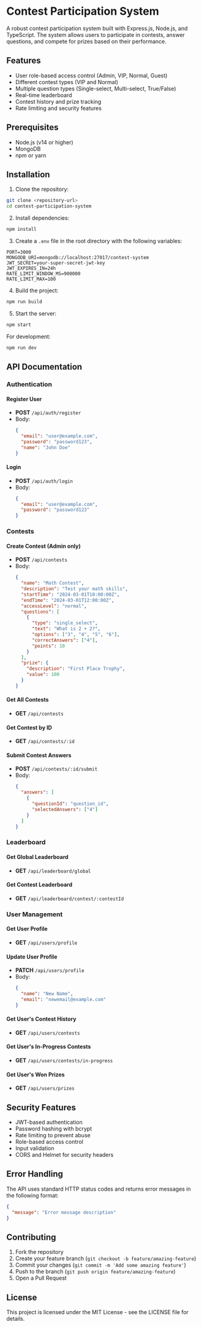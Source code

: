 # Contest Participation System

A robust contest participation system built with Express.js, Node.js, and TypeScript. The system allows users to participate in contests, answer questions, and compete for prizes based on their performance.

## Features

- User role-based access control (Admin, VIP, Normal, Guest)
- Different contest types (VIP and Normal)
- Multiple question types (Single-select, Multi-select, True/False)
- Real-time leaderboard
- Contest history and prize tracking
- Rate limiting and security features

## Prerequisites

- Node.js (v14 or higher)
- MongoDB
- npm or yarn

## Installation

1. Clone the repository:
```bash
git clone <repository-url>
cd contest-participation-system
```

2. Install dependencies:
```bash
npm install
```

3. Create a `.env` file in the root directory with the following variables:
```
PORT=3000
MONGODB_URI=mongodb://localhost:27017/contest-system
JWT_SECRET=your-super-secret-jwt-key
JWT_EXPIRES_IN=24h
RATE_LIMIT_WINDOW_MS=900000
RATE_LIMIT_MAX=100
```

4. Build the project:
```bash
npm run build
```

5. Start the server:
```bash
npm start
```

For development:
```bash
npm run dev
```

## API Documentation

### Authentication

#### Register User
- **POST** `/api/auth/register`
- Body:
  ```json
  {
    "email": "user@example.com",
    "password": "password123",
    "name": "John Doe"
  }
  ```

#### Login
- **POST** `/api/auth/login`
- Body:
  ```json
  {
    "email": "user@example.com",
    "password": "password123"
  }
  ```

### Contests

#### Create Contest (Admin only)
- **POST** `/api/contests`
- Body:
  ```json
  {
    "name": "Math Contest",
    "description": "Test your math skills",
    "startTime": "2024-03-01T10:00:00Z",
    "endTime": "2024-03-01T12:00:00Z",
    "accessLevel": "normal",
    "questions": [
      {
        "type": "single_select",
        "text": "What is 2 + 2?",
        "options": ["3", "4", "5", "6"],
        "correctAnswers": ["4"],
        "points": 10
      }
    ],
    "prize": {
      "description": "First Place Trophy",
      "value": 100
    }
  }
  ```

#### Get All Contests
- **GET** `/api/contests`

#### Get Contest by ID
- **GET** `/api/contests/:id`

#### Submit Contest Answers
- **POST** `/api/contests/:id/submit`
- Body:
  ```json
  {
    "answers": [
      {
        "questionId": "question_id",
        "selectedAnswers": ["4"]
      }
    ]
  }
  ```

### Leaderboard

#### Get Global Leaderboard
- **GET** `/api/leaderboard/global`

#### Get Contest Leaderboard
- **GET** `/api/leaderboard/contest/:contestId`

### User Management

#### Get User Profile
- **GET** `/api/users/profile`

#### Update User Profile
- **PATCH** `/api/users/profile`
- Body:
  ```json
  {
    "name": "New Name",
    "email": "newemail@example.com"
  }
  ```

#### Get User's Contest History
- **GET** `/api/users/contests`

#### Get User's In-Progress Contests
- **GET** `/api/users/contests/in-progress`

#### Get User's Won Prizes
- **GET** `/api/users/prizes`

## Security Features

- JWT-based authentication
- Password hashing with bcrypt
- Rate limiting to prevent abuse
- Role-based access control
- Input validation
- CORS and Helmet for security headers

## Error Handling

The API uses standard HTTP status codes and returns error messages in the following format:
```json
{
  "message": "Error message description"
}
```

## Contributing

1. Fork the repository
2. Create your feature branch (`git checkout -b feature/amazing-feature`)
3. Commit your changes (`git commit -m 'Add some amazing feature'`)
4. Push to the branch (`git push origin feature/amazing-feature`)
5. Open a Pull Request

## License

This project is licensed under the MIT License - see the LICENSE file for details. 